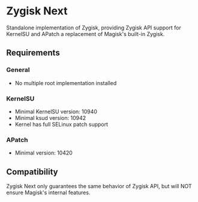 # Zygisk Next

Standalone implementation of Zygisk, providing Zygisk API support for KernelSU and APatch a replacement of Magisk's built-in Zygisk.

## Requirements

### General

+ No multiple root implementation installed

### KernelSU

+ Minimal KernelSU version: 10940
+ Minimal ksud version: 10942
+ Kernel has full SELinux patch support

### APatch

+ Minimal version: 10420

## Compatibility

Zygisk Next only guarantees the same behavior of Zygisk API, but will NOT ensure Magisk's internal features.
